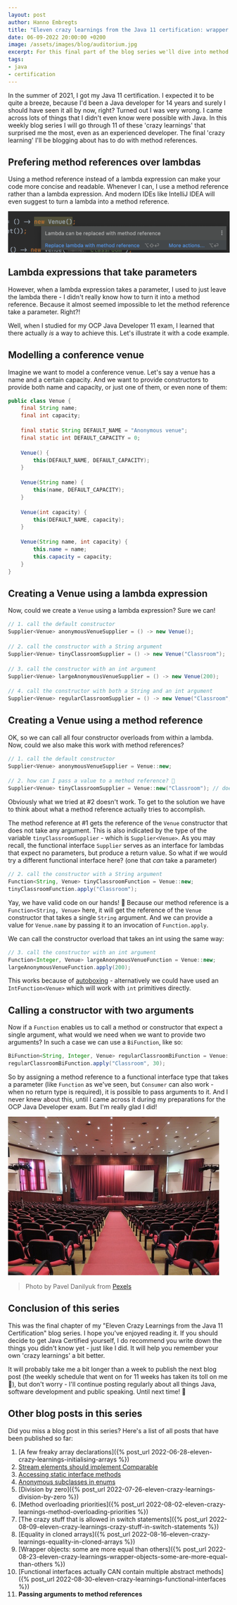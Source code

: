 ```yaml
---
layout: post
author: Hanno Embregts
title: "Eleven crazy learnings from the Java 11 certification: wrapper objects - passing arguments to method references (11/11)"
date: 06-09-2022 20:00:00 +0200
image: /assets/images/blog/auditorium.jpg
excerpt: For this final part of the blog series we'll dive into method references.
tags: 
- java
- certification
---
```


In the summer of 2021, I got my Java 11 certification. I expected it to be quite a breeze, because I'd been a Java developer for 14 years and surely I should have seen it all by now, right? Turned out I was very wrong. I came across lots of things that I didn't even know were possible with Java. In this weekly blog series I will go through 11 of these 'crazy learnings' that surprised me the most, even as an experienced developer. The final 'crazy learning' I'll be blogging about has to do with method references.

## Prefering method references over lambdas

Using a method reference instead of a lambda expression can make your code more concise and readable.
Whenever I can, I use a method reference rather than a lambda expression.
And modern IDEs like IntelliJ IDEA will even suggest to turn a lambda into a method reference.

![IntelliJ suggests a method reference](/assets/images/blog/intellij-suggests-method-reference.png)

## Lambda expressions that take parameters

However, when a lambda expression takes a parameter, I used to just leave the lambda there - I didn't really know how to turn it into a method reference. 
Because it almost seemed impossible to let the method reference take a parameter.
Right?!

Well, when I studied for my OCP Java Developer 11 exam, I learned that there actually *is* a way to achieve this.
Let's illustrate it with a code example.

## Modelling a conference venue

Imagine we want to model a conference venue.
Let's say a venue has a name and a certain capacity.
And we want to provide constructors to provide both name and capacity, or just one of them, or even none of them:

```java
public class Venue {
    final String name;
    final int capacity;

    final static String DEFAULT_NAME = "Anonymous venue";
    final static int DEFAULT_CAPACITY = 0;

    Venue() {
        this(DEFAULT_NAME, DEFAULT_CAPACITY);
    }

    Venue(String name) {
        this(name, DEFAULT_CAPACITY);
    }

    Venue(int capacity) {
        this(DEFAULT_NAME, capacity);
    }

    Venue(String name, int capacity) {
        this.name = name;
        this.capacity = capacity;
    }
}
```

## Creating a Venue using a lambda expression

Now, could we create a `Venue` using a lambda expression?
Sure we can!

```java
// 1. call the default constructor
Supplier<Venue> anonymousVenueSupplier = () -> new Venue();

// 2. call the constructor with a String argument
Supplier<Venue> tinyClassroomSupplier = () -> new Venue("Classroom");

// 3. call the constructor with an int argument
Supplier<Venue> largeAnonymousVenueSupplier = () -> new Venue(200);

// 4. call the constructor with both a String and an int argument
Supplier<Venue> regularClassroomSupplier = () -> new Venue("Classroom", 30);
```

## Creating a Venue using a method reference

OK, so we can call all four constructor overloads from within a lambda.
Now, could we also make this work with method references?

```java
// 1. call the default constructor
Supplier<Venue> anonymousVenueSupplier = Venue::new;

// 2. how can I pass a value to a method reference? 🤔
Supplier<Venue> tinyClassroomSupplier = Venue::new("Classroom"); // doesn't compile!
```

Obviously what we tried at #2 doesn't work.
To get to the solution we have to think about what a method reference actually tries to accomplish.

The method reference at #1 gets the reference of the `Venue` constructor that does not take any argument. This is also indicated by the type of the variable `tinyClassroomSupplier` - which is `Supplier<Venue>`. As you may recall, the functional interface `Supplier` serves as an interface for lambdas that expect no parameters, but produce a return value. So what if we would try a different functional interface here? (one that *can* take a parameter)

```java
// 2. call the constructor with a String argument
Function<String, Venue> tinyClassroomFunction = Venue::new;
tinyClassroomFunction.apply("Classroom");
```

Yay, we have valid code on our hands! 🥳
Because our method reference is a `Function<String, Venue>` here, it will get the reference of the `Venue` constructor that takes a single `String` argument.
And we can provide a value for `Venue.name` by passing it to an invocation of `Function.apply`.

We can call the constructor overload that takes an int using the same way:

```java
// 3. call the constructor with an int argument
Function<Integer, Venue> largeAnonymousVenueFunction = Venue::new;
largeAnonymousVenueFunction.apply(200);
```

This works because of [autoboxing](https://docs.oracle.com/javase/tutorial/java/data/autoboxing.html) - alternatively we could have used an `IntFunction<Venue>` which will work with `int` primitives directly.

## Calling a constructor with two arguments 

Now if a `Function` enables us to call a method or constructor that expect a single argument, what would we need when we want to provide two arguments?
In such a case we can use a `BiFunction`, like so:

```java
BiFunction<String, Integer, Venue> regularClassroomBiFunction = Venue::new;
regularClassroomBiFunction.apply("Classroom", 30);
```

So by assigning a method reference to a functional interface type that takes a parameter (like `Function` as we've seen, but `Consumer` can also work - when no return type is required), it is possible to pass arguments to it.
And I never knew about this, until I came across it during my preparations for the OCP Java Developer exam.
But I'm really glad I did!

![Lanyard](/assets/images/blog/auditorium.jpg)
> Photo by Pavel Danilyuk from <a href="https://www.pexels.com/photo/badges-and-print-outs-on-a-gray-surface-8761744/">Pexels</a>

## Conclusion of this series

This was the final chapter of my "Eleven Crazy Learnings from the Java 11 Certification" blog series.
I hope you've enjoyed reading it.
If you should decide to get Java Certified yourself, I do recommend you write down the things you didn't know yet - just like I did.
It will help you remember your own 'crazy learnings' a bit better.

It will probably take me a bit longer than a week to publish the next blog post (the weekly schedule that went on for 11 weeks has taken its toll on me 🙂), but don't worry - I'll continue posting regularly about all things Java, software development and public speaking.
Until next time! 👋

## Other blog posts in this series

Did you miss a blog post in this series? Here's a list of all posts that have been published so far:

1. [A few freaky array declarations]({% post_url 2022-06-28-eleven-crazy-learnings-initialising-arrays %})
2. [Stream elements should implement Comparable](/2022/07/05/eleven-crazy-learnings-stream-elements-comparable.html)
3. [Accessing static interface methods](/2022/07/12/eleven-crazy-learnings-accessing-static-interface-methods.html)
4. [Anonymous subclasses in enums](/2022/07/19/eleven-crazy-learnings-anonymous-subclass-in-enum.html)
5. [Division by zero]({% post_url 2022-07-26-eleven-crazy-learnings-division-by-zero %})
6. [Method overloading priorities]({% post_url 2022-08-02-eleven-crazy-learnings-method-overloading-priorities %})
7. [The crazy stuff that is allowed in switch statements]({% post_url 2022-08-09-eleven-crazy-learnings-crazy-stuff-in-switch-statements %})
8. [Equality in cloned arrays]({% post_url 2022-08-16-eleven-crazy-learnings-equality-in-cloned-arrays %})
9. [Wrapper objects: some are more equal than others]({% post_url 2022-08-23-eleven-crazy-learnings-wrapper-objects-some-are-more-equal-than-others %})
10. [Functional interfaces actually CAN contain multiple abstract methods]({% post_url 2022-08-30-eleven-crazy-learnings-functional-interfaces %})
11. **Passing arguments to method references**
